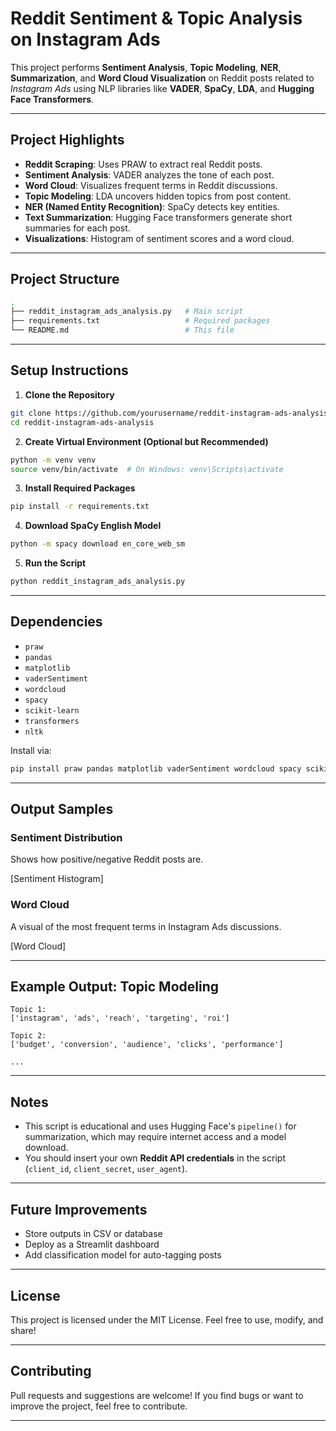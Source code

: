 


# Reddit Sentiment & Topic Analysis on Instagram Ads

This project performs **Sentiment Analysis**, **Topic Modeling**, **NER**, **Summarization**, and **Word Cloud Visualization** on Reddit posts related to _Instagram Ads_ using NLP libraries like **VADER**, **SpaCy**, **LDA**, and **Hugging Face Transformers**.

---

## Project Highlights

- **Reddit Scraping**: Uses PRAW to extract real Reddit posts.
- **Sentiment Analysis**: VADER analyzes the tone of each post.
- **Word Cloud**: Visualizes frequent terms in Reddit discussions.
- **Topic Modeling**: LDA uncovers hidden topics from post content.
- **NER (Named Entity Recognition)**: SpaCy detects key entities.
- **Text Summarization**: Hugging Face transformers generate short summaries for each post.
- **Visualizations**: Histogram of sentiment scores and a word cloud.

---

## Project Structure

```bash
.
├── reddit_instagram_ads_analysis.py   # Main script
├── requirements.txt                   # Required packages
└── README.md                          # This file
````

---

##  Setup Instructions

1. **Clone the Repository**

```bash
git clone https://github.com/yourusername/reddit-instagram-ads-analysis.git
cd reddit-instagram-ads-analysis
```

2. **Create Virtual Environment (Optional but Recommended)**

```bash
python -m venv venv
source venv/bin/activate  # On Windows: venv\Scripts\activate
```

3. **Install Required Packages**

```bash
pip install -r requirements.txt
```

4. **Download SpaCy English Model**

```bash
python -m spacy download en_core_web_sm
```

5. **Run the Script**

```bash
python reddit_instagram_ads_analysis.py
```

---

## Dependencies

* `praw`
* `pandas`
* `matplotlib`
* `vaderSentiment`
* `wordcloud`
* `spacy`
* `scikit-learn`
* `transformers`
* `nltk`

Install via:

```bash
pip install praw pandas matplotlib vaderSentiment wordcloud spacy scikit-learn transformers nltk
```

---

## Output Samples

### Sentiment Distribution

Shows how positive/negative Reddit posts are.

[Sentiment Histogram]

### Word Cloud

A visual of the most frequent terms in Instagram Ads discussions.

[Word Cloud]

---

## Example Output: Topic Modeling

```
Topic 1:
['instagram', 'ads', 'reach', 'targeting', 'roi']

Topic 2:
['budget', 'conversion', 'audience', 'clicks', 'performance']

...
```

---

## Notes

* This script is educational and uses Hugging Face's `pipeline()` for summarization, which may require internet access and a model download.
* You should insert your own **Reddit API credentials** in the script (`client_id`, `client_secret`, `user_agent`).

---

## Future Improvements

* Store outputs in CSV or database
* Deploy as a Streamlit dashboard
* Add classification model for auto-tagging posts

---

## License

This project is licensed under the MIT License. Feel free to use, modify, and share!

---

## Contributing

Pull requests and suggestions are welcome! If you find bugs or want to improve the project, feel free to contribute.

---

